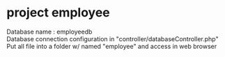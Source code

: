 # project employee

Database name : employeedb <br>
Database connection configuration in "controller/databaseController.php" <br>
Put all file into a folder w/ named "employee" and access in web browser <br>


